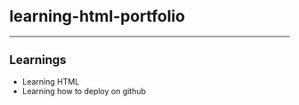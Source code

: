 # learning-html-portfolio
<hr>
<h2>Learnings</h2>
<ul>
  <li>Learning HTML</li>
  <li>Learning how to deploy on github</li>
</ul>
